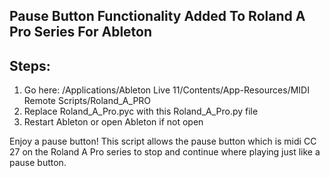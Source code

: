 ## Pause Button Functionality Added To Roland A Pro Series For Ableton

## Steps:
1. Go here: /Applications/Ableton Live 11/Contents/App-Resources/MIDI Remote Scripts/Roland_A_PRO
2. Replace Roland_A_Pro.pyc with this Roland_A_Pro.py file
3. Restart Ableton or open Ableton if not open

Enjoy a pause button! This script allows the pause button which is midi CC 27 on the Roland A Pro series to stop and continue where playing just like a pause button.
